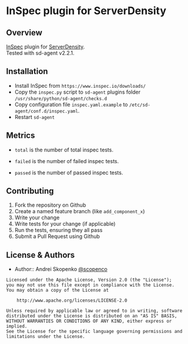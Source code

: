 # InSpec plugin for ServerDensity

## Overview

[InSpec](https://www.inspec.io/) plugin for [ServerDensity](http://serverdensity.io).   
Tested with sd-agent v2.2.1.

## Installation

* Install InSpec from `https://www.inspec.io/downloads/`
* Copy the `inspec.py` script to `sd-agent` plugins folder `/usr/share/python/sd-agent/checks.d`
* Copy configuration file `inspec.yaml.example` to `/etc/sd-agent/conf.d/inspec.yaml`.
* Restart `sd-agent`

## Metrics

* `total` is the number of total inspec tests.

* `failed` is the number of failed inspec tests.

* `passed` is the number of passed inspec tests.

## Contributing
1. Fork the repository on Github
2. Create a named feature branch (like `add_component_x`)
3. Write your change
4. Write tests for your change (if applicable)
5. Run the tests, ensuring they all pass
6. Submit a Pull Request using Github

## License & Authors
* Author:: Andrei Skopenko [@scopenco](https://github.com/scopenco)

```text
Licensed under the Apache License, Version 2.0 (the "License");
you may not use this file except in compliance with the License.
You may obtain a copy of the License at

    http://www.apache.org/licenses/LICENSE-2.0

Unless required by applicable law or agreed to in writing, software
distributed under the License is distributed on an "AS IS" BASIS,
WITHOUT WARRANTIES OR CONDITIONS OF ANY KIND, either express or implied.
See the License for the specific language governing permissions and
limitations under the License.
```
